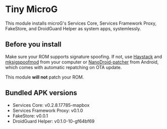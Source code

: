 # Tiny MicroG

This module installs microG's Services Core, Services Framework Proxy, FakeStore, and DroidGuard Helper as system apps, systemlessly.

## Before you install

Make sure your ROM supports signature spoofing. If not, use [Haystack](https://github.com/Lanchon/haystack) and [mksigspoofmod](https://github.com/DMSalesman/mksigspoofmod) from your computer or [NanoDroid-patcher](https://downloads.nanolx.org/NanoDroid/Stable/) from Android, which comes with automatic repatching on OTA update.

This module **will not** patch your ROM.

## Bundled APK versions

 - Services Core: v0.2.8.17785-mapbox
 - Services Framework Proxy: v0.1.0
 - FakeStore: v0.0.1
 - DroidGuard Helper: v0.1.0-10-gf64bf69
